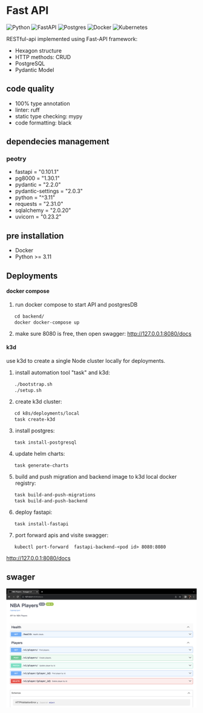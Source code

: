 # Fast API

![Python](https://img.shields.io/badge/python-3670A0?style=for-the-badge&logo=python&logoColor=ffdd54)
![FastAPI](https://img.shields.io/badge/FastAPI-005571?style=for-the-badge&logo=fastapi)
![Postgres](https://img.shields.io/badge/postgres-%23316192.svg?style=for-the-badge&logo=postgresql&logoColor=white)
![Docker](https://img.shields.io/badge/docker-%230db7ed.svg?style=for-the-badge&logo=docker&logoColor=white)
![Kubernetes](https://img.shields.io/badge/kubernetes-%23326ce5.svg?style=for-the-badge&logo=kubernetes&logoColor=white)

RESTful-api implemented using Fast-API framework:

- Hexagon structure
- HTTP methods: CRUD
- PostgreSQL
- Pydantic Model

## code quality

- 100% type annotation
- linter: ruff
- static type checking: mypy
- code formatting: black

## dependecies management

### peotry

- fastapi = "0.101.1"
- pg8000 = "1.30.1"
- pydantic = "2.2.0"
- pydantic-settings = "2.0.3"
- python = "^3.11"
- requests = "2.31.0"
- sqlalchemy = "2.0.20"
- uvicorn = "0.23.2"

## pre installation

- Docker
- Python >= 3.11

## Deployments

#### docker compose

1. run docker compose to start API and postgresDB

```
   cd backend/
   docker docker-compose up
```

2. make sure 8080 is free, then open swagger:
   http://127.0.0.1:8080/docs

#### k3d

use k3d to create a single Node cluster locally for deployments.

1. install automation tool "task" and k3d:

```
   ./bootstrap.sh
   ./setup.sh
```

2. create k3d cluster:

```
   cd k8s/deployments/local
   task create-k3d
```

3. install postgres:

```
   task install-postgresql
```

4. update helm charts:

```
   task generate-charts
```

5. build and push migration and backend image to k3d local docker registry:

```
   task build-and-push-migrations
   task build-and-push-backend
```

6. deploy fastapi:

```
   task install-fastapi
```

7. port forward apis and visite swagger:

```
   kubectl port-forward  fastapi-backend-<pod id> 8080:8080
```

http://127.0.0.1:8080/docs

## swager

![alt text](https://github.com/bohuang-work/fast-api/blob/main/fastAPI.png)
